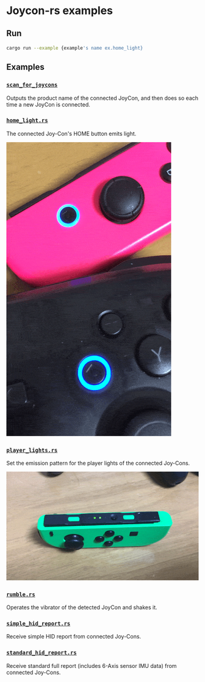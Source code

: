 # Joycon-rs examples
## Run
```bash
cargo run --example {example's name ex.home_light}
```

## Examples
### [`scan_for_joycons`](scan_for_joycons.rs)
Outputs the product name of the connected JoyCon, 
and then does so each time a new JoyCon is connected.

### [`home_light.rs`](home_light.rs)
The connected Joy-Con's HOME button emits light.

![home_light_image](../images/home_light.gif)

### [`player_lights.rs`](player_lights.rs)
Set the emission pattern for the player lights of the connected Joy-Cons.

![player_lights_image](../images/player_lights.gif)

### [`rumble.rs`](rumble.rs)
Operates the vibrator of the detected JoyCon and shakes it.

### [`simple_hid_report.rs`](simple_hid_report.rs)
Receive simple HID report from connected Joy-Cons.

### [`standard_hid_report.rs`](standard_hid_report.rs)
Receive standard full report (includes 6-Axis sensor IMU data) from connected Joy-Cons.
